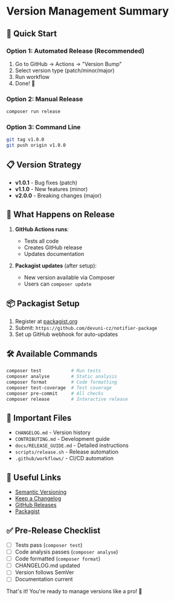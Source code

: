# Version Management Summary

## 🎯 Quick Start

### Option 1: Automated Release (Recommended)

1. Go to GitHub → Actions → "Version Bump"
2. Select version type (patch/minor/major)
3. Run workflow
4. Done! 🎉

### Option 2: Manual Release

```bash
composer run release
```

### Option 3: Command Line

```bash
git tag v1.0.0
git push origin v1.0.0
```

## 📋 Version Strategy

-   **v1.0.1** - Bug fixes (patch)
-   **v1.1.0** - New features (minor)
-   **v2.0.0** - Breaking changes (major)

## 🔄 What Happens on Release

1. **GitHub Actions runs**:

    - Tests all code
    - Creates GitHub release
    - Updates documentation

2. **Packagist updates** (after setup):
    - New version available via Composer
    - Users can `composer update`

## 📦 Packagist Setup

1. Register at [packagist.org](https://packagist.org)
2. Submit: `https://github.com/devuni-cz/notifier-package`
3. Set up GitHub webhook for auto-updates

## 🛠️ Available Commands

```bash
composer test           # Run tests
composer analyse        # Static analysis
composer format         # Code formatting
composer test-coverage  # Test coverage
composer pre-commit     # All checks
composer release        # Interactive release
```

## 📁 Important Files

-   `CHANGELOG.md` - Version history
-   `CONTRIBUTING.md` - Development guide
-   `docs/RELEASE_GUIDE.md` - Detailed instructions
-   `scripts/release.sh` - Release automation
-   `.github/workflows/` - CI/CD automation

## 🔗 Useful Links

-   [Semantic Versioning](https://semver.org/)
-   [Keep a Changelog](https://keepachangelog.com/)
-   [GitHub Releases](https://docs.github.com/en/repositories/releasing-projects-on-github)
-   [Packagist](https://packagist.org/)

## ✅ Pre-Release Checklist

-   [ ] Tests pass (`composer test`)
-   [ ] Code analysis passes (`composer analyse`)
-   [ ] Code formatted (`composer format`)
-   [ ] CHANGELOG.md updated
-   [ ] Version follows SemVer
-   [ ] Documentation current

That's it! You're ready to manage versions like a pro! 🚀
